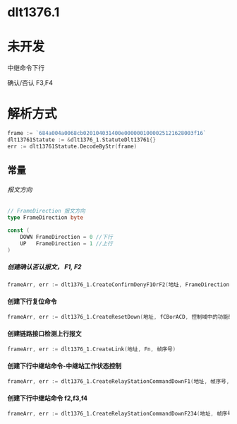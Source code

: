# dlt1376.1

# 未开发
中继命令下行

确认/否认 F3,F4

# 解析方式
```go
frame := `684a004a0068cb020104031400e0000001000025121628003f16`
dlt13761Statute := &dlt1376_1.StatuteDlt13761{}
err := dlt13761Statute.DecodeByStr(frame)
```

## 常量
###### 报文方向
```go
// FrameDirection 报文方向
type FrameDirection byte

const (
	DOWN FrameDirection = 0 //下行
	UP   FrameDirection = 1 //上行
)
```
##### 创建确认否认报文， F1, F2
```go
frameArr, err := dlt1376_1.CreateConfirmDenyF1OrF2(地址, FrameDirection, fCBorACD, 控制域中的功能码, 1或者2, 帧序号, 是否包含时间标签)
```

#### 创建下行复位命令
```go
frameArr, err := dlt1376_1.CreateResetDown(地址, fCBorACD, 控制域中的功能码, Fn, 帧序号,PW, 是否包含时间标签)
```

#### 创建链路接口检测上行报文
```go
frameArr, err := dlt1376_1.CreateLink(地址, Fn, 帧序号)
```

#### 创建下行中继站命令-中继站工作状态控制
```go
frameArr, err := dlt1376_1.CreateRelayStationCommandDownF1(地址, 帧序号, "00", "11")
```

#### 创建下行中继站命令 f2,f3,f4
```go
frameArr, err := dlt1376_1.CreateRelayStationCommandDownF234(地址, 帧序号, F)
```